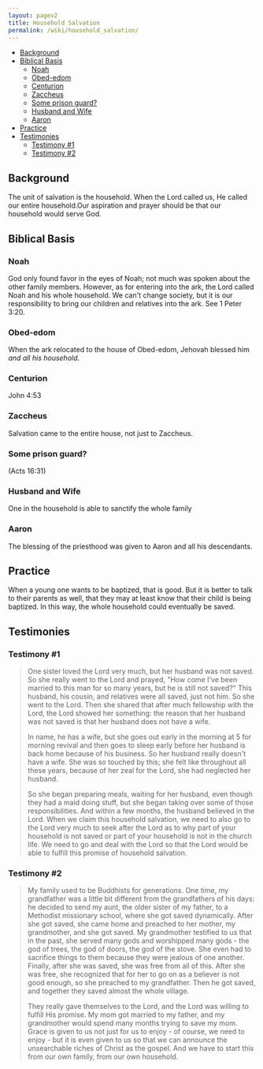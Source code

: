 ```yaml
---
layout: pagev2
title: Household Salvation
permalink: /wiki/household_salvation/
---
```

- [Background](#background)
- [Biblical Basis](#biblical-basis)
  - [Noah](#noah)
  - [Obed-edom](#obed-edom)
  - [Centurion](#centurion)
  - [Zaccheus](#zaccheus)
  - [Some prison guard?](#some-prison-guard)
  - [Husband and Wife](#husband-and-wife)
  - [Aaron](#aaron)
- [Practice](#practice)
- [Testimonies](#testimonies)
  - [Testimony #1](#testimony-1)
  - [Testimony #2](#testimony-2)

## Background

The unit of salvation is the household. When the Lord called us, He called our entire household.Our aspiration and prayer should be that our household would serve God. 

## Biblical Basis

### Noah

God only found favor in the eyes of Noah; not much was spoken about the other family members. However, as for entering into the ark, the Lord called Noah and his whole household. We can't change society, but it is our responsibility to bring our children and relatives into the ark. See 1 Peter 3:20.

### Obed-edom

When the ark relocated to the house of Obed-edom, Jehovah blessed him *and all his household*. 

### Centurion

John 4:53

### Zaccheus

Salvation came to the entire house, not just to Zaccheus.

### Some prison guard?

(Acts 16:31)

### Husband and Wife

One in the household is able to sanctify the whole family

### Aaron

The blessing of the priesthood was given to Aaron and all his descendants.

## Practice

When a young one wants to be baptized, that is good. But it is better to talk to their parents as well, that they may at least know that their child is being baptized. In this way, the whole household could eventually be saved.

## Testimonies

### Testimony #1

> One sister loved the Lord very much, but her husband was not saved. So she really went to the Lord and prayed, "How come I've been married to this man for so many years, but he is still not saved?" This husband, his cousin, and relatives were all saved, just not him. So she went to the Lord. Then she shared that after much fellowship with the Lord, the Lord showed her something: the reason that her husband was not saved is that her husband does not have a wife. 
> 
> In name, he has a wife, but she goes out early in the morning at 5 for morning revival and then goes to sleep early before her husband is back home because of his business. So her husband really doesn't have a wife. She was so touched by this; she felt like throughout all these years, because of her zeal for the Lord, she had neglected her husband. 
> 
> So she began preparing meals, waiting for her husband, even though they had a maid doing stuff, but she began taking over some of those responsibilities. And within a few months, the husband believed in the Lord. When we claim this household salvation, we need to also go to the Lord very much to seek after the Lord as to why part of your household is not saved or part of your household is not in the church life. We need to go and deal with the Lord so that the Lord would be able to fulfill this promise of household salvation.

### Testimony #2

>My family used to be Buddhists for generations. One time, my grandfather was a little bit different from the grandfathers of his days: he decided to send my aunt, the older sister of my father, to a Methodist missionary school, where she got saved dynamically. After she got saved, she came home and preached to her mother, my grandmother, and she got saved. My grandmother testified to us that in the past, she served many gods and worshipped many gods - the god of trees, the god of doors, the god of the stove. She even had to sacrifice things to them because they were jealous of one another. Finally, after she was saved, she was free from all of this. After she was free, she recognized that for her to go on as a believer is not good enough, so she preached to my grandfather. Then he got saved, and together they saved almost the whole village. 
>
>They really gave themselves to the Lord, and the Lord was willing to fulfill His promise. My mom got married to my father, and my grandmother would spend many months trying to save my mom. Grace is given to us not just for us to enjoy - of course, we need to enjoy - but it is even given to us so that we can announce the unsearchable riches of Christ as the gospel. And we have to start this from our own family, from our own household.
